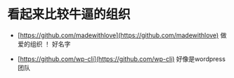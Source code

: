 看起来比较牛逼的组织
======================


-  [https://github.com/madewithlove](https://github.com/madewithlove)  做爱的组织 ！ 好名字

-  [https://github.com/wp-cli](https://github.com/wp-cli)  好像是wordpress 团队
